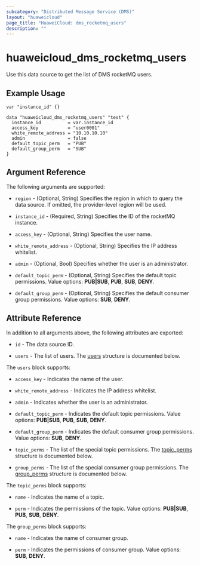 ```yaml
---
subcategory: "Distributed Message Service (DMS)"
layout: "huaweicloud"
page_title: "HuaweiCloud: dms_rocketmq_users"
description: ""
---
```


# huaweicloud_dms_rocketmq_users

Use this data source to get the list of DMS rocketMQ users.

## Example Usage

```hcl
var "instance_id" {}

data "huaweicloud_dms_rocketmq_users" "test" {
  instance_id          = var.instance_id
  access_key           = "user0001"
  white_remote_address = "10.10.10.10"
  admin                = false
  default_topic_perm   = "PUB"
  default_group_perm   = "SUB"
}
```

## Argument Reference

The following arguments are supported:

* `region` - (Optional, String) Specifies the region in which to query the data source.
  If omitted, the provider-level region will be used.

* `instance_id` - (Required, String) Specifies the ID of the rocketMQ instance.

* `access_key` - (Optional, String) Specifies the user name.

* `white_remote_address` - (Optional, String) Specifies the IP address whitelist.

* `admin` - (Optional, Bool) Specifies whether the user is an administrator.

* `default_topic_perm` - (Optional, String) Specifies the default topic permissions.
  Value options: **PUB|SUB**, **PUB**, **SUB**, **DENY**.

* `default_group_perm` - (Optional, String) Specifies the default consumer group permissions.
  Value options: **SUB**, **DENY**.

## Attribute Reference

In addition to all arguments above, the following attributes are exported:

* `id` - The data source ID.

* `users` - The list of users.
  The [users](#DMS_rockermq_users) structure is documented below.

<a name="DMS_rockermq_users"></a>
The `users` block supports:

* `access_key` - Indicates the name of the user.

* `white_remote_address` - Indicates the IP address whitelist.

* `admin` - Indicates whether the user is an administrator.

* `default_topic_perm` - Indicates the default topic permissions.
  Value options: **PUB|SUB**, **PUB**, **SUB**, **DENY**.

* `default_group_perm` - Indicates the default consumer group permissions.
  Value options: **SUB**, **DENY**.

* `topic_perms` - The list of the special topic permissions.
  The [topic_perms](#DMS_rocketmq_users_topic_perms) structure is documented below.

* `group_perms` - The list of the special consumer group permissions.
  The [group_perms](#DMS_rocketmq_users_group_perms) structure is documented below.

<a name="DMS_rocketmq_users_topic_perms"></a>
The `topic_perms` block supports:

* `name` - Indicates the name of a topic.

* `perm` - Indicates the permissions of the topic.
  Value options: **PUB|SUB**, **PUB**, **SUB**, **DENY**.

<a name="DMS_rocketmq_users_group_perms"></a>
The `group_perms` block supports:

* `name` - Indicates the name of consumer group.

* `perm` - Indicates the permissions of consumer group.
  Value options: **SUB**, **DENY**.

